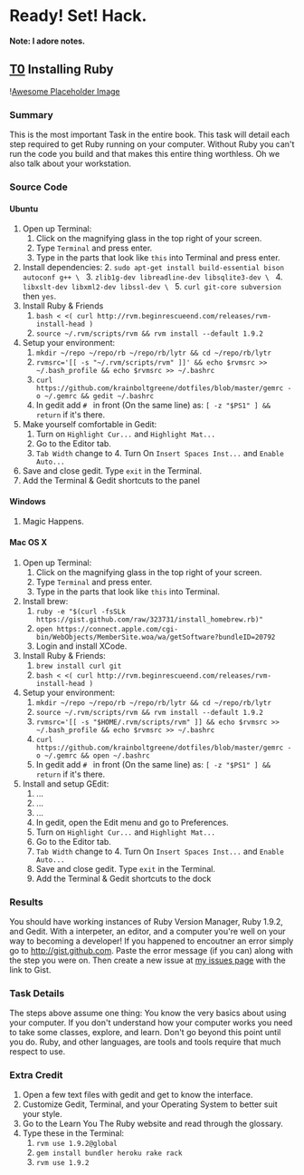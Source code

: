 Ready! Set! Hack.
=================
**Note: I adore notes.**

[T0](id:section-one) Installing Ruby
-----------------------------------------------------

\![Awesome Placeholder Image](http://dummyimage.com/300/00/44.png&text=Awesome%20Placeholder "So awesome.")

### Summary

This is the most important Task in the entire book.
This task will detail each step required to get Ruby running on your computer.
Without Ruby you can't run the code you build and that makes this entire thing worthless.
Oh we also talk about your workstation.

### Source Code

#### Ubuntu

1. Open up Terminal:
    1. Click on the magnifying glass in the top right of your screen.
    2. Type `Terminal` and press enter.
    3. Type in the parts that look like `this` into Terminal and press enter.
2. Install dependencies:
    2. `sudo apt-get install build-essential bison autoconf g++ \ `
    3. `zlib1g-dev libreadline-dev libsqlite3-dev \ `
    4. `libxslt-dev libxml2-dev libssl-dev \ `
    5. `curl git-core subversion` then `yes`.
3. Install Ruby & Friends
    1. `bash < <( curl http://rvm.beginrescueend.com/releases/rvm-install-head )`
    2. `source ~/.rvm/scripts/rvm && rvm install --default 1.9.2`
4. Setup your environment:
    1. `mkdir ~/repo ~/repo/rb ~/repo/rb/lytr && cd ~/repo/rb/lytr`
    2. `rvmsrc='[[ -s "~/.rvm/scripts/rvm" ]]' && echo $rvmsrc >> ~/.bash_profile && echo $rvmsrc >> ~/.bashrc`
    3. `curl https://github.com/krainboltgreene/dotfiles/blob/master/gemrc -o ~/.gemrc && gedit ~/.bashrc`
    4. In gedit add `# ` in front (On the same line) as: `[ -z "$PS1" ] && return` if it's there.
5. Make yourself comfortable in Gedit:
    1. Turn on `Highlight Cur...` and `Highlight Mat...`
    2. Go to the Editor tab.
    3. `Tab Width` change to 4. Turn On `Insert Spaces Inst...` and `Enable Auto...`
6. Save and close gedit. Type `exit` in the Terminal.
7. Add the Terminal & Gedit shortcuts to the panel

#### Windows

1. Magic Happens.

#### Mac OS X

1. Open up Terminal:
    1. Click on the magnifying glass in the top right of your screen.
    2. Type `Terminal` and press enter.
    3. Type in the parts that look like `this` into Terminal.
2. Install brew:
    1. `ruby -e "$(curl -fsSLk https://gist.github.com/raw/323731/install_homebrew.rb)"`
    2. `open https://connect.apple.com/cgi-bin/WebObjects/MemberSite.woa/wa/getSoftware?bundleID=20792`
    3. Login and install XCode.
3. Install Ruby & Friends:
    1. `brew install curl git`
    2. `bash < <( curl http://rvm.beginrescueend.com/releases/rvm-install-head )`
4. Setup your environment:
    1. `mkdir ~/repo ~/repo/rb ~/repo/rb/lytr && cd ~/repo/rb/lytr`
    2. `source ~/.rvm/scripts/rvm && rvm install --default 1.9.2`
    3. `rvmsrc='[[ -s "$HOME/.rvm/scripts/rvm" ]] && echo $rvmsrc >> ~/.bash_profile && echo $rvmsrc >> ~/.bashrc`
    4. `curl https://github.com/krainboltgreene/dotfiles/blob/master/gemrc -o ~/.gemrc && open ~/.bashrc`
    5. In gedit add `# ` in front (On the same line) as: `[ -z "$PS1" ] && return` if it's there.
5. Install and setup GEdit:
    1. ...
    2. ...
    3. ...
    4. In gedit, open the Edit menu and go to Preferences.
    5. Turn on `Highlight Cur...` and `Highlight Mat...`
    6. Go to the Editor tab.
    7. `Tab Width` change to 4. Turn On `Insert Spaces Inst...` and `Enable Auto...`
    8. Save and close gedit. Type `exit` in the Terminal.
    9. Add the Terminal & Gedit shortcuts to the dock

### Results

You should have working instances of Ruby Version Manager, Ruby 1.9.2, and Gedit.
With a interpeter, an editor, and a computer you're well on your way to becoming a developer!
If you happened to encoutner an error simply go to http://gist.github.com.
Paste the error message (if you can) along with the step you were on.
Then create a new issue at [my issues page](http://github.com/krainboltgreene/learn-you-the-ruby-for-awesome-power/issues) with the link to Gist.


### Task Details

The steps above assume one thing: You know the very basics about using your computer.
If you don't understand how your computer works you need to take some classes, explore, and learn.
Don't go beyond this point until you do.
Ruby, and other languages, are tools and tools require that much respect to use.


### Extra Credit

1. Open a few text files with gedit and get to know the interface.
2. Customize Gedit, Terminal, and your Operating System to better suit your style.
3. Go to the Learn You The Ruby website and read through the glossary.
4. Type these in the Terminal:
    1. `rvm use 1.9.2@global`
    2. `gem install bundler heroku rake rack`
    4. `rvm use 1.9.2`